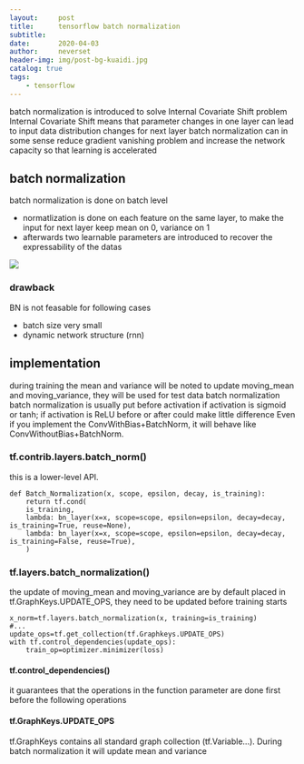 ```yaml
---
layout:     post
title:      tensorflow batch normalization
subtitle:   
date:       2020-04-03
author:     neverset
header-img: img/post-bg-kuaidi.jpg
catalog: true
tags:
    - tensorflow
---
```


batch normalization is introduced to solve Internal Covariate Shift problem
Internal Covariate Shift means that parameter changes in one layer can lead to input data distribution changes for next layer
batch normalization can in some sense reduce gradient vanishing problem and increase the network capacity so that learning is accelerated

## batch normalization

batch normalization is done on batch level

* normatlization is done on each feature on the same layer, to make the input for next layer keep mean on 0, variance on 1
* afterwards two learnable parameters are introduced to recover the expressability of the datas

![](https://raw.githubusercontent.com/neverset123/cloudimg/master/Img20200403133804.png)

### drawback

BN is not feasable for following cases

* batch size very small
* dynamic network structure (rnn)


## implementation

during training the mean and variance will be noted to update moving_mean and moving_variance, they will be used for test data batch normalization
batch normalization is usually put before activation if activation is sigmoid or tanh; if activation is ReLU before or after  could make little difference
Even if you implement the ConvWithBias+BatchNorm, it will behave like ConvWithoutBias+BatchNorm.

### tf.contrib.layers.batch_norm()
this is a lower-level API.

    def Batch_Normalization(x, scope, epsilon, decay, is_training):
        return tf.cond(
        is_training,
        lambda: bn_layer(x=x, scope=scope, epsilon=epsilon, decay=decay, is_training=True, reuse=None),
        lambda: bn_layer(x=x, scope=scope, epsilon=epsilon, decay=decay, is_training=False, reuse=True),
        )


### tf.layers.batch_normalization()

the update of moving_mean and moving_variance are by default placed in tf.GraphKeys.UPDATE_OPS, they need to be updated before training starts  

    x_norm=tf.layers.batch_normalization(x, training=is_training)
    #...
    update_ops=tf.get_collection(tf.Graphkeys.UPDATE_OPS)
    with tf.control_dependencies(update_ops):
        train_op=optimizer.minimizer(loss)

#### tf.control_dependencies()
it guarantees that the operations in the function parameter are done first before the following operations 

#### tf.GraphKeys.UPDATE_OPS

tf.GraphKeys contains all standard graph collection (tf.Variable...). During batch normalization it will update mean and variance
